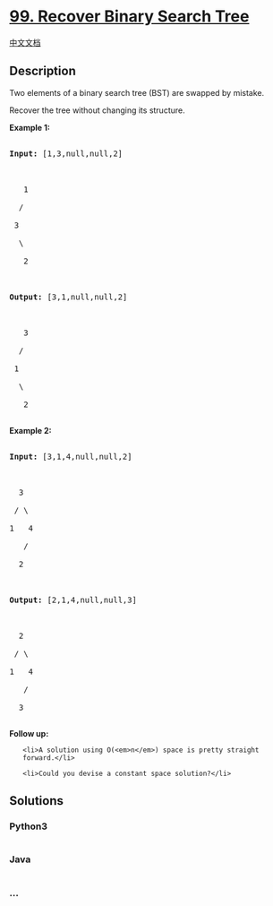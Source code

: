 # [99. Recover Binary Search Tree](https://leetcode.com/problems/recover-binary-search-tree)

[中文文档](/solution/0000-0099/0099.Recover%20Binary%20Search%20Tree/README.md)

## Description
<p>Two elements of a binary search tree (BST) are swapped by mistake.</p>



<p>Recover the tree without changing its structure.</p>



<p><strong>Example 1:</strong></p>



<pre>

<strong>Input:</strong> [1,3,null,null,2]



&nbsp;  1

&nbsp; /

&nbsp;3

&nbsp; \

&nbsp;  2



<strong>Output:</strong> [3,1,null,null,2]



&nbsp;  3

&nbsp; /

&nbsp;1

&nbsp; \

&nbsp;  2

</pre>



<p><strong>Example 2:</strong></p>



<pre>

<strong>Input:</strong> [3,1,4,null,null,2]



  3

 / \

1   4

&nbsp;  /

&nbsp; 2



<strong>Output:</strong> [2,1,4,null,null,3]



  2

 / \

1   4

&nbsp;  /

 &nbsp;3

</pre>



<p><strong>Follow up:</strong></p>



<ul>

	<li>A solution using O(<em>n</em>) space is pretty straight forward.</li>

	<li>Could you devise a constant space solution?</li>

</ul>




## Solutions


<!-- tabs:start -->

### **Python3**

```python

```

### **Java**

```java

```

### **...**
```

```

<!-- tabs:end -->
